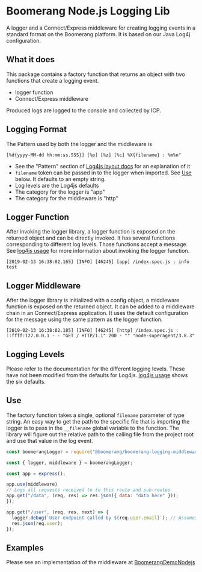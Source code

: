 # Boomerang Node.js Logging Lib

A logger and a Connect/Express middleware for creating logging events in a standard format on the Boomerang platform. It is based on our Java Log4j configuration.

## What it does

This package contains a factory function that returns an object with two functions that create a logging event.

- logger function
- Connect/Express middleware

Produced logs are logged to the console and collected by ICP.

## Logging Format

The Pattern used by both the logger and the middleware is

```
[%d{yyyy-MM-dd hh:mm:ss.SSS}] [%p] [%z] [%c] %X{filename} : %m%n"
```

- See the "Pattern" section of [Log4js layout docs](https://log4js-node.github.io/log4js-node/layouts.html) for an explanation of it
- `filename` token can be passed in to the logger when imported. See [Use](#use) below. It defaults to an empty string.
- Log levels are the Log4js defaults
- The category for the logger is "app"
- The category for the middleware is "http"

## Logger Function

After invoking the logger library, a logger function is exposed on the returned object and can be directly invoked. It has several functions corresponding to different log levels. Those functions accept a message. See [log4js usage](https://github.com/log4js-node/log4js-node#usage) for more information about invoking the logger function.

```
[2019-02-13 16:38:02.165] [INFO] [46245] [app] /index.spec.js : info test
```

## Logger Middleware

After the logger library is initialized with a config object, a middleware function is exposed on the returned object. It can be added to a middleware chain in an Connect/Express application. It uses the default configuration for the message using the same pattern as the logger function.

```
[2019-02-13 16:38:02.185] [INFO] [46245] [http] /index.spec.js : ::ffff:127.0.0.1 - - "GET / HTTP/1.1" 200 - "" "node-superagent/3.8.3"
```

## Logging Levels

Please refer to the documentation for the different logging levels. These have not been modified from the defaults for Log4js. [log4js usage](https://github.com/log4js-node/log4js-node#usage) shows the six defaults.

## Use

The factory function takes a single, optional `filename` parameter of type string. An easy way to get the path to the specific file that is importing the logger is to pass in the `__filename` global variable to the function. The library will figure out the relative path to the calling file from the project root and use that value in the log event.

```js
const boomerangLogger = require("@boomerang/boomerang-logging-middleware")(__filename);

const { logger, middleware } = boomerangLogger;

const app = express();

app.use(middleware)
// Logs all requests received to to this route and sub-routes
app.get("/data", (req, res) => res.json({ data: "data here" }));
});

app.get("/user", (req, res, next) => {
  logger.debug(`User endpoint called by ${req.user.email}`); // Assumes user object exists on request
  res.json(req.user);
});
```

## Examples

Please see an implementation of the middleware at [BoomerangDemoNodejs](https://github.ibm.com/Boomerang-Delivery/BoomerangDemoNodejs)
